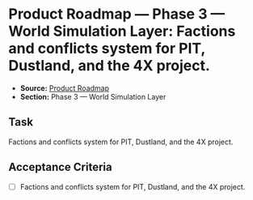 # Product Roadmap — Phase 3 — World Simulation Layer: Factions and conflicts system for PIT, Dustland, and the 4X project.

- **Source:** [Product Roadmap](docs/product-roadmap.md)
- **Section:** Phase 3 — World Simulation Layer

## Task
Factions and conflicts system for PIT, Dustland, and the 4X project.

## Acceptance Criteria
- [ ] Factions and conflicts system for PIT, Dustland, and the 4X project.
